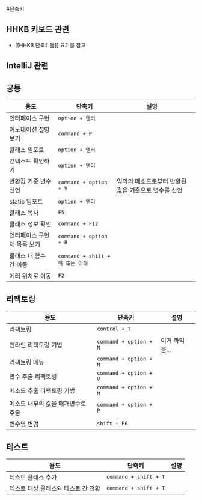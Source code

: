#단축키
## HHKB 키보드 관련
* [[HHKB 단축키들]] 요기를 참고

## IntelliJ 관련
## 공통
| 용도              | 단축키                         | 설명                            |     |
| --------------- | --------------------------- | ----------------------------- | --- |
| 인터페이스 구현        | `option + 엔터`               |                               |     |
| 어노테이션 설명 보기     | `command + P`               |                               |     |
| 클래스 임포트         | `option + 엔터`               |                               |     |
| 컨텍스트 확인하기       | `option + 엔터`               |                               |     |
| 반환값 기준 변수 선언    | `command + option + V`      | 임의의 메소드로부터 반환된 값을 기준으로 변수를 선언 |     |
| static 임포트      | `option + 엔터`               |                               |     |
| 클래스 복사          | `F5`                        |                               |     |
| 클래스 정보 확인       | `command + F12`             |                               |     |
| 인터페이스 구현체 목록 보기 | `command + option + B`      |                               |     |
| 클래스 내 함수 간 이동   | `command + shift + 위 또는 아래` |                               |     |
| 에러 위치로 이동       | `F2`                        |                               |     |

## 리팩토링
| 용도                  | 단축키                    | 설명        |
| ------------------- | ---------------------- | --------- |
| 리팩토링                | `control + T`          |           |
| 인라인 리팩토링 기법         | `command + option + N` | 이거 까먹음... |
| 리팩토링 메뉴             | `command + option + M` |           |
| 변수 추출 리팩토링          | `command + option + V` |           |
| 메소드 추출 리팩토링 기법      | `command + option + M` |           |
| 메소드 내부의 값을 매개변수로 추출 | `command + option + P` |           |
| 변수명 변경              | `shift + F6`           |           |

## 테스트
| 용도                                | 단축키                           | 설명                                                 |
| ----------------------------------- | -------------------------------- | ---------------------------------------------------- |
| 테스트 클래스 추가                  | `command + shift + T`            |                                                      |
| 테스트 대상 클래스와 테스트 간 전환 | `command + shift + T`                                 |                                                      |